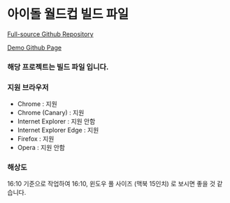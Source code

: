 # 아이돌 월드컵 빌드 파일

[Full-source Github Repository](https://github.com/Vallista/ideal-type-world-cup-source/)

[Demo Github Page](https://vallista.github.io/ideal-type-world-cup/)

### 해당 프로젝트는 빌드 파일 입니다.

### 지원 브라우저

- Chrome : 지원
- Chrome (Canary) : 지원
- Internet Explorer : 지원 안함
- Internet Explorer Edge : 지원
- Firefox : 지원
- Opera : 지원 안함

### 해상도

16:10 기준으로 작업하여 16:10, 윈도우 풀 사이즈 (맥북 15인치) 로 보시면 좋을 것 같습니다.
